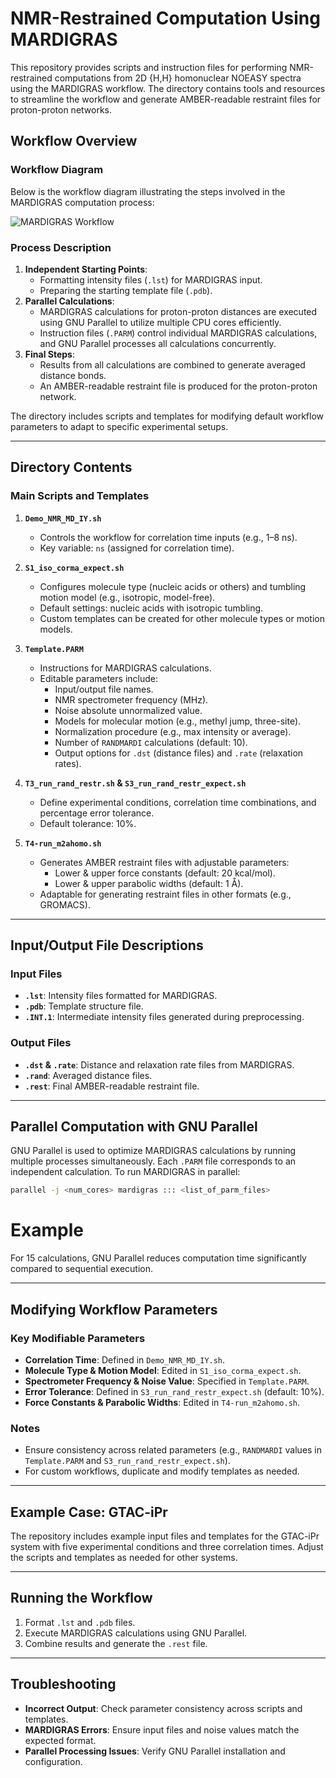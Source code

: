 # NMR-Restrained Computation Using MARDIGRAS

This repository provides scripts and instruction files for performing NMR-restrained computations from 2D {H,H} homonuclear NOEASY spectra using the MARDIGRAS workflow. The directory contains tools and resources to streamline the workflow and generate AMBER-readable restraint files for proton-proton networks.

## Workflow Overview

### Workflow Diagram

Below is the workflow diagram illustrating the steps involved in the MARDIGRAS computation process:

![MARDIGRAS Workflow](../../doc/NMR%20restraints%20flowchart.png)

### Process Description
1. **Independent Starting Points**:
   - Formatting intensity files (`.lst`) for MARDIGRAS input.
   - Preparing the starting template file (`.pdb`).
2. **Parallel Calculations**:
   - MARDIGRAS calculations for proton-proton distances are executed using GNU Parallel to utilize multiple CPU cores efficiently.
   - Instruction files (`.PARM`) control individual MARDIGRAS calculations, and GNU Parallel processes all calculations concurrently.
3. **Final Steps**:
   - Results from all calculations are combined to generate averaged distance bonds.
   - An AMBER-readable restraint file is produced for the proton-proton network.

The directory includes scripts and templates for modifying default workflow parameters to adapt to specific experimental setups.

---

## Directory Contents

### Main Scripts and Templates
1. **`Demo_NMR_MD_IY.sh`**
   - Controls the workflow for correlation time inputs (e.g., 1–8 ns).
   - Key variable: `ns` (assigned for correlation time).

2. **`S1_iso_corma_expect.sh`**
   - Configures molecule type (nucleic acids or others) and tumbling motion model (e.g., isotropic, model-free).
   - Default settings: nucleic acids with isotropic tumbling.
   - Custom templates can be created for other molecule types or motion models.

3. **`Template.PARM`**
   - Instructions for MARDIGRAS calculations.
   - Editable parameters include:
     - Input/output file names.
     - NMR spectrometer frequency (MHz).
     - Noise absolute unnormalized value.
     - Models for molecular motion (e.g., methyl jump, three-site).
     - Normalization procedure (e.g., max intensity or average).
     - Number of `RANDMARDI` calculations (default: 10).
     - Output options for `.dst` (distance files) and `.rate` (relaxation rates).

4. **`T3_run_rand_restr.sh` & `S3_run_rand_restr_expect.sh`**
   - Define experimental conditions, correlation time combinations, and percentage error tolerance.
   - Default tolerance: 10%.

5. **`T4-run_m2ahomo.sh`**
   - Generates AMBER restraint files with adjustable parameters:
     - Lower & upper force constants (default: 20 kcal/mol).
     - Lower & upper parabolic widths (default: 1 Å).
   - Adaptable for generating restraint files in other formats (e.g., GROMACS).

---

## Input/Output File Descriptions

### Input Files
- **`.lst`**: Intensity files formatted for MARDIGRAS.
- **`.pdb`**: Template structure file.
- **`.INT.1`**: Intermediate intensity files generated during preprocessing.

### Output Files
- **`.dst` & `.rate`**: Distance and relaxation rate files from MARDIGRAS.
- **`.rand`**: Averaged distance files.
- **`.rest`**: Final AMBER-readable restraint file.

---

## Parallel Computation with GNU Parallel

GNU Parallel is used to optimize MARDIGRAS calculations by running multiple processes simultaneously. Each `.PARM` file corresponds to an independent calculation. To run MARDIGRAS in parallel:

```bash
parallel -j <num_cores> mardigras ::: <list_of_parm_files>
```

# Example
For 15 calculations, GNU Parallel reduces computation time significantly compared to sequential execution.

---

## Modifying Workflow Parameters

### Key Modifiable Parameters
- **Correlation Time**: Defined in `Demo_NMR_MD_IY.sh`.
- **Molecule Type & Motion Model**: Edited in `S1_iso_corma_expect.sh`.
- **Spectrometer Frequency & Noise Value**: Specified in `Template.PARM`.
- **Error Tolerance**: Defined in `S3_run_rand_restr_expect.sh` (default: 10%).
- **Force Constants & Parabolic Widths**: Edited in `T4-run_m2ahomo.sh`.

### Notes
- Ensure consistency across related parameters (e.g., `RANDMARDI` values in `Template.PARM` and `S3_run_rand_restr_expect.sh`).
- For custom workflows, duplicate and modify templates as needed.

---

## Example Case: GTAC-iPr

The repository includes example input files and templates for the GTAC-iPr system with five experimental conditions and three correlation times. Adjust the scripts and templates as needed for other systems.

---

## Running the Workflow
1. Format `.lst` and `.pdb` files.
2. Execute MARDIGRAS calculations using GNU Parallel.
3. Combine results and generate the `.rest` file.

---

## Troubleshooting

- **Incorrect Output**: Check parameter consistency across scripts and templates.
- **MARDIGRAS Errors**: Ensure input files and noise values match the expected format.
- **Parallel Processing Issues**: Verify GNU Parallel installation and configuration.
